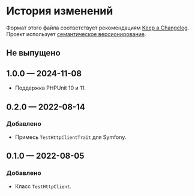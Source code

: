 # История изменений

Формат этого файла соответствует рекомендациям
[Keep a Changelog](https://keepachangelog.com/ru/1.0.0/). Проект использует
[семантическое версионирование](http://semver.org/spec/v2.0.0.html).

## Не выпущено

## 1.0.0 — 2024-11-08

- Поддержка PHPUnit 10 и 11.

## 0.2.0 — 2022-08-14

### Добавлено

- Примесь `TestHttpClientTrait` для Symfony.

## 0.1.0 — 2022-08-05

### Добавлено

- Класс `TestHttpClient`.
